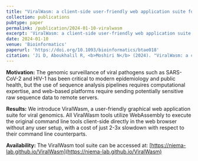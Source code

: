 ```yaml
---
title: "ViralWasm: a client-side user-friendly web application suite for viral genomics"
collection: publications
pubtype: paper
permalink: /publication/2024-01-10-viralwasm
excerpt: 'ViralWasm: a client-side user-friendly web application suite for viral genomics'
date: 2024-01-10
venue: 'Bioinformatics'
paperurl: 'https://doi.org/10.1093/bioinformatics/btae018'
citation: 'Ji D, Aboukhalil R, <b>Moshiri N</b> (2024). "ViralWasm: a client-side user-friendly web application suite for viral genomics." <i>Bioinformatics</i>. 40(1):btae018. <a href="https://doi.org/10.1093/bioinformatics/btae018" target="_blank">doi:10.1093/bioinformatics/btae018</a>'
---
```

**Motivation:** The genomic surveillance of viral pathogens such as SARS-CoV-2 and HIV-1 has been critical to modern epidemiology and public health, but the use of sequence analysis pipelines requires computational expertise, and web-based platforms require sending potentially sensitive raw sequence data to remote servers.

**Results:** We introduce ViralWasm, a user-friendly graphical web application suite for viral genomics. All ViralWasm tools utilize WebAssembly to execute the original command line tools client-side directly in the web browser without any user setup, with a cost of just 2-3x slowdown with respect to their command line counterparts.

**Availability:** The ViralWasm tool suite can be accessed at: [https://niema-lab.github.io/ViralWasm](https://niema-lab.github.io/ViralWasm)
